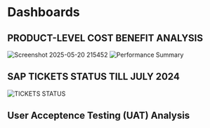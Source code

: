# Dashboards
## PRODUCT-LEVEL COST BENEFIT ANALYSIS
![Screenshot 2025-05-20 215452](https://github.com/user-attachments/assets/af9d986d-e362-4f55-8f32-d86c8e8aa4dd)
![Performance Summary](https://github.com/user-attachments/assets/b1eac90e-2ab5-4614-b8f3-7b08f4e44d0d)
## SAP TICKETS STATUS TILL JULY 2024
![TICKETS STATUS](https://github.com/user-attachments/assets/f142aaad-8b37-4844-b7e4-2982011619f4)
## User Acceptence Testing (UAT) Analysis
